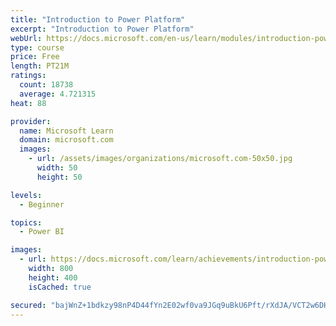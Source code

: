 ```yaml
---
title: "Introduction to Power Platform"
excerpt: "Introduction to Power Platform"
webUrl: https://docs.microsoft.com/en-us/learn/modules/introduction-power-platform/
type: course
price: Free
length: PT21M
ratings:
  count: 18738
  average: 4.721315
heat: 88

provider:
  name: Microsoft Learn
  domain: microsoft.com
  images:
    - url: /assets/images/organizations/microsoft.com-50x50.jpg
      width: 50
      height: 50

levels:
  - Beginner

topics:
  - Power BI

images:
  - url: https://docs.microsoft.com/learn/achievements/introduction-power-platform-social.png
    width: 800
    height: 400
    isCached: true

secured: "bajWnZ+1bdkzy98nP4D44fYn2E02wf0va9JGq9uBkU6Pft/rXdJA/VCT2w6DHyXrPOgnPbtnw+1ZqnMclkjm1pU6AzuWjMBX76IBPRknDAkpcuII/F1b5klo45tIA94jZMfPaufsU7CmZaCkJUJ6pLzSYWFri0TUvyNKy+8dOipS4HptF6mvQisxW/jes36xmc/nwsFpBD9yJ3JyQ6d4pAV4k1WSlDOhS0c5gT7ZDMdRA0JIEQD/syeLng22Xx/2SNcrAQv/3NJ03GKfSQPsz91cZYzl789bqWniAVEqt43m/3BRVolDdgY/bYYe8DujSRb8qC736+2HIugUDI4a2GzEkKNSuxILzv7E7oxcn3saJ0x1gEFv+f4al9vYopAwneCak6AJLZl3E3wCm8Si11Bt/XdQib2X9HrPRlcSoTpOfybcniEv/taDMaHdSVpk;jAMRz6yYe7VKy8GwJOkU/A=="
---
```


